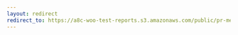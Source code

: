 ```yaml
---
layout: redirect
redirect_to: https://a8c-woo-test-reports.s3.amazonaws.com/public/pr-merge/40242/e2e/index.html
---
```

